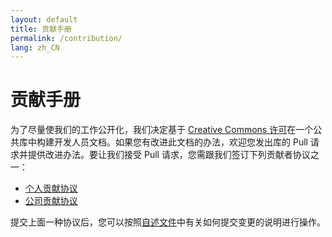```yaml
---
layout: default
title: 贡献手册
permalink: /contribution/
lang: zh_CN
---
```


# 贡献手册

为了尽量使我们的工作公开化，我们决定基于 [Creative Commons 许可](https://github.com/shotgunsoftware/developer-beta/blob/master/LICENSE.md)在一个公共库中构建开发人员文档。如果您有改进此文档的办法，欢迎您发出库的 Pull 请求并提供改进办法。要让我们接受 Pull 请求，您需跟我们签订下列贡献者协议之一：

- [个人贡献协议](contribution/ind_contrib_agmt_for_shotgun_developer_documentation.pdf)
- [公司贡献协议](contribution/corp_contrib_agmt_for_shotgun_developer_documentation.pdf)

提交上面一种协议后，您可以按照[自述文件](https://github.com/shotgunsoftware/developer-beta/#making-a-change-to-developershotgunsoftwarecom)中有关如何提交变更的说明进行操作。
